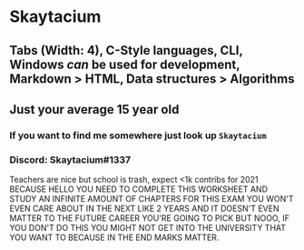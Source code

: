 # Skaytacium

## Tabs (Width: 4), C-Style languages, CLI, Windows *can* be used for development, Markdown > HTML, Data structures > Algorithms
## Just your average 15 year old

### If you want to find me somewhere just look up `Skaytacium`
### Discord: Skaytacium#1337

Teachers are nice but school is trash, expect <1k contribs for 2021 BECAUSE HELLO YOU NEED TO COMPLETE THIS WORKSHEET AND STUDY AN INFINITE AMOUNT OF CHAPTERS FOR THIS EXAM YOU WON'T EVEN CARE ABOUT IN THE NEXT LIKE 2 YEARS AND IT DOESN'T EVEN MATTER TO THE FUTURE CAREER YOU'RE GOING TO PICK BUT NOOO, IF YOU DON'T DO THIS YOU MIGHT NOT GET INTO THE UNIVERSITY THAT YOU WANT TO BECAUSE IN THE END MARKS MATTER.
